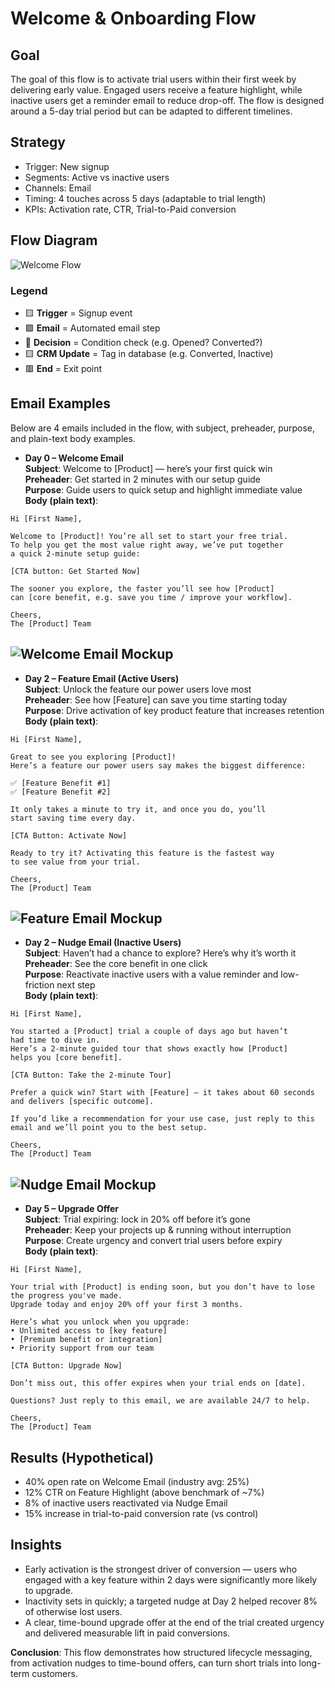 # Welcome & Onboarding Flow

## Goal

The goal of this flow is to activate trial users within their first week by delivering early value. Engaged users receive a feature highlight, while inactive users get a reminder email to reduce drop-off. The flow is designed around a 5-day trial period but can be adapted to different timelines.

## Strategy

- Trigger: New signup
- Segments: Active vs inactive users
- Channels: Email
- Timing: 4 touches across 5 days (adaptable to trial length)
- KPIs: Activation rate, CTR, Trial-to-Paid conversion

## Flow Diagram

![Welcome Flow](diagram.png)

### Legend

- 🟨 **Trigger** = Signup event
- 🟪 **Email** = Automated email step
- 🔷 **Decision** = Condition check (e.g. Opened? Converted?)
- 🟨 **CRM Update** = Tag in database (e.g. Converted, Inactive)
- 🟥 **End** = Exit point

## Email Examples
Below are 4 emails included in the flow, with subject, preheader, purpose, and plain-text body examples.  

- **Day 0 – Welcome Email**  
  **Subject**: Welcome to [Product] — here’s your first quick win  
  **Preheader**: Get started in 2 minutes with our setup guide  
  **Purpose**: Guide users to quick setup and highlight immediate value  
  **Body (plain text)**:

```
Hi [First Name],

Welcome to [Product]! You’re all set to start your free trial.
To help you get the most value right away, we’ve put together
a quick 2-minute setup guide:

[CTA button: Get Started Now]

The sooner you explore, the faster you’ll see how [Product]
can [core benefit, e.g. save you time / improve your workflow].

Cheers,
The [Product] Team
```

![Welcome Email Mockup](email-mockups/welcome.png)
---

- **Day 2 – Feature Email (Active Users)**  
  **Subject**: Unlock the feature our power users love most  
  **Preheader**: See how [Feature] can save you time starting today  
  **Purpose**: Drive activation of key product feature that increases retention  
  **Body (plain text)**:

```
Hi [First Name],

Great to see you exploring [Product]!
Here’s a feature our power users say makes the biggest difference:

✅ [Feature Benefit #1]
✅ [Feature Benefit #2]

It only takes a minute to try it, and once you do, you’ll
start saving time every day.

[CTA Button: Activate Now]

Ready to try it? Activating this feature is the fastest way
to see value from your trial.

Cheers,
The [Product] Team
```
![Feature Email Mockup](email-mockups/feature.png)
---

- **Day 2 – Nudge Email (Inactive Users)**  
  **Subject**: Haven’t had a chance to explore? Here’s why it’s worth it  
  **Preheader**: See the core benefit in one click  
  **Purpose**: Reactivate inactive users with a value reminder and low-friction next step  
  **Body (plain text)**:

```
Hi [First Name],

You started a [Product] trial a couple of days ago but haven’t
had time to dive in.
Here’s a 2-minute guided tour that shows exactly how [Product]
helps you [core benefit].

[CTA Button: Take the 2-minute Tour]

Prefer a quick win? Start with [Feature] — it takes about 60 seconds
and delivers [specific outcome].

If you’d like a recommendation for your use case, just reply to this
email and we’ll point you to the best setup.

Cheers,
The [Product] Team
```
![Nudge Email Mockup](email-mockups/nudge.png)
---

- **Day 5 – Upgrade Offer**  
  **Subject**: Trial expiring: lock in 20% off before it’s gone  
  **Preheader**: Keep your projects up & running without interruption  
  **Purpose**: Create urgency and convert trial users before expiry  
  **Body (plain text)**:
```
Hi [First Name],

Your trial with [Product] is ending soon, but you don’t have to lose 
the progress you've made. 
Upgrade today and enjoy 20% off your first 3 months.

Here’s what you unlock when you upgrade:
• Unlimited access to [key feature]  
• [Premium benefit or integration]  
• Priority support from our team  

[CTA Button: Upgrade Now]

Don’t miss out, this offer expires when your trial ends on [date].

Questions? Just reply to this email, we are available 24/7 to help.

Cheers,  
The [Product] Team
```
<!-- ![Upgrade Offer Mockup](email-mockups/upgrade.png) -->

## Results (Hypothetical)

- 40% open rate on Welcome Email (industry avg: 25%)  
- 12% CTR on Feature Highlight (above benchmark of ~7%)  
- 8% of inactive users reactivated via Nudge Email  
- 15% increase in trial-to-paid conversion rate (vs control)

## Insights

- Early activation is the strongest driver of conversion — users who engaged with a key feature within 2 days were significantly more likely to upgrade.  
- Inactivity sets in quickly; a targeted nudge at Day 2 helped recover 8% of otherwise lost users.  
- A clear, time-bound upgrade offer at the end of the trial created urgency and delivered measurable lift in paid conversions.  

**Conclusion**: This flow demonstrates how structured lifecycle messaging, from activation nudges to time-bound offers, can turn short trials into long-term customers.

